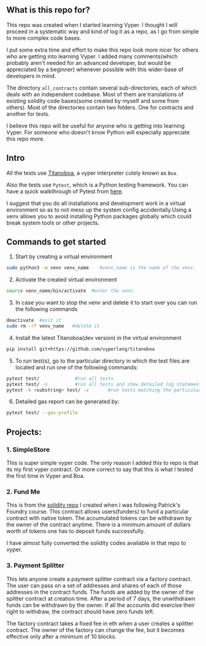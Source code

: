 ## What is this repo for?

This repo was created when I started learning Vyper. I thought I will proceed in a systematic way and kind of log it as a repo, as I go from simple to more complex code bases. 

I put some extra time and effort to make this repo look more nicer for others who are getting into learning Vyper. I added many comments(which probably aren't needed for an advanced developer, but would be appreciated by a beginner) whenever possible with this wider-base of developers in mind. 

The directory `all_contracts` contain several sub-directories, each of which deals with an independent codebase. Most of them are translations of existing solidity code bases(some created by myself and some from others). Most of the directories contain two folders. One for contracts and another for tests.

I believe this repo will be useful for anyone who is getting into learning Vyper. For someone who doesn't know Python will especially appreciate this repo more.

## Intro

All the tests use [Titanoboa](https://github.com/vyperlang/titanoboa), a vyper interpreter cutely known as `Boa`. 

Also the tests use `Pytest`, which is a Python testing framework. You can have a quick walkthrough of Pytest from [here](https://www.tutorialspoint.com/pytest/index.htm).

I suggest that you do all installations and development work in a virtual environment so as to not mess up the system config accidentally.Using a venv allows you to avoid installing Python packages globally which could break system tools or other projects.

## Commands to get started

1. Start by creating a virtual environment
```bash
sudo python3 -m venv venv_name    #venv_name is the name of the venv. 
```
2. Activate the created virtual environment
```bash
source venv_name/bin/activate  #enter the venv. 
```
3. In case you want to stop the venv and delete it to start over you can run the following commands
```bash
deactivate  #exit it
sudo rm -rf venv_name   #delete it
```
4. Install the latest Titanoboa(dev version) in the virtual environment
```bash
pip install git+https://github.com/vyperlang/titanoboa
```
5. To run test(s), go to the particular directory in which the test files are located and run one of the following commands:
```bash
pytest test/  			 #run all tests
pytest test/ -s    		 #run all tests and show detailed log statements
pytest -k <substring> test/ -v  	 #run tests matching the particular substring
```
6. Detailed gas report can be generated by:
```bash
pytest test/ --gas-profile
```


## Projects:

### 1. SimpleStore
This is super simple vyper code. The only reason I added this to repo is that its my first vyper contract. Or more correct to say that this is what I tested the first time in Vyper and Boa.

### 2. Fund Me
This is from the [solidity repo](https://github.com/El-Ku/FundMe-F23) I created when I was following Patrick's Foundry course. This contract allows users(funders) to fund a particular contract with native token. The accumulated tokens can be withdrawn by the owner of the contract anytime. There is a minimum amount of dollars worth of tokens one has to deposit funds successfully.

I have almost fully converted the solidity codes available in that repo to vyper. 

### 3. Payment Splitter

This lets anyone create a payment splitter contract via a factory contract. The user can pass on a set of addresses and shares of each of those addresses in the contract funds. The funds are added by the owner of the splitter contract at creation time. After a period of 7 days, the unwithdrawn funds can be withdrawn by the owner. If all the accounts did exercise their right to withdraw, the contract should have zero funds left. 

The factory contract takes a fixed fee in eth when a user creates a splitter contract. The owner of the factory can change the fee, but it becomes effective only after a minimum of 10 blocks.
